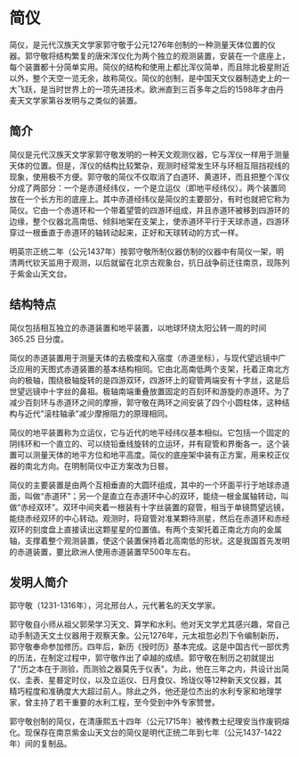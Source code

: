 # 简仪

简仪，是元代汉族天文学家郭守敬于公元1276年创制的一种测量天体位置的仪器。郭守敬将结构繁复的唐宋浑仪化为两个独立的观测装置，安装在一个底座上，每个装置都十分简单实用。简仪的结构和使用上都比浑仪简单，而且除北极星附近以外，整个天空一览无余，故称简仪。简仪的创制，是中国天文仪器制造史上的一大飞跃，是当时世界上的一项先进技术。欧洲直到三百多年之后的1598年才由丹麦天文学家第谷发明与之类似的装置。

## 简介

简仪是元代汉族天文学家郭守敬发明的一种天文观测仪器，它与浑仪一样用于测量天体的位置。但是，浑仪的结构比较繁杂，观测时经常发生环与环相互阻挡视线的现象，使用极不方便。郭守敬的简仪不仅取消了白道环、黄道环，而且把整个浑仪分成了两部分：一个是赤道经纬仪，一个是立运仪（即地平经纬仪）。两个装置同放在一个长方形的底座上。其中赤道经纬仪是简仪的主要部分，有时也就把它称为简仪。它由一个赤道环和一个带着望管的四游环组成，并且赤道环被移到四游环的边缘，整个仪器北高南低、倾斜地架在支架上，使赤道环平行于天球赤道，四游环穿过一根垂直于赤道环的轴转动起来，正好和天球转动的方式一样。

明英宗正统二年（公元1437年）按郭守敬所制仪器仿制的仪器中有简仪一架，明清两代钦天监用于观测，以后就留在北京古观象台，抗日战争前迁往南京，现陈列于紫金山天文台。

## 结构特点

简仪包括相互独立的赤道装置和地平装置，以地球环绕太阳公转一周的时间 365.25 日分度。

简仪的赤道装置用于测量天体的去极度和入宿度（赤道坐标），与现代望远镜中广泛应用的天图式赤道装置的基本结构相同。它由北高南低两个支架，托着正南北方向的极轴，围绕极轴旋转的是四游双环，四游环上的窥管两端安有十字丝，这是后世望远镜中十字丝的鼻祖。极轴南端重叠放置固定的百刻环和游旋的赤道环。为了减少百刻环与赤道环之间的摩擦，郭守敬在两环之间安装了四个小圆柱体，这种结构与近代"滚柱轴承"减少摩擦阻力的原理相同。

简仪的地平装置称为立运仪，它与近代的地平经纬仪基本相似。它包括一个固定的阴纬环和一个直立的、可以绕铅垂线旋转的立运环，并有窥管和界衡各一。这个装置可以测量天体的地平方位和地平高度。简仪的底座架中装有正方案，用来校正仪器的南北方向。在明制简仪中正方案改为日晷。

简仪的主要装置是由两个互相垂直的大圆环组成，其中的一个环面平行于地球赤道面，叫做“赤道环”；另一个是直立在赤道环中心的双环，能绕一根金属轴转动，叫做“赤经双环”。双环中间夹着一根装有十字丝装置的窥管，相当于单镜筒望远镜，能绕赤经双环的中心转动。观测时，将窥管对准某颗待测星，然后在赤道环和赤经双环的刻度盘上直接读出这颗星星的位置值。有两个支架托着正南北方向的金属轴，支撑着整个观测装置，使这个装置保持着北高南低的形状。这是我国首先发明的赤道装置，要比欧洲人使用赤道装置早500年左右。

## 发明人简介

郭守敬（1231-1316年），河北邢台人，元代著名的天文学家。

郭守敬自小师从祖父郭荣学习天文、算学和水利。他对天文学尤其感兴趣，常自己动手制造天文土仪器用于观察天象。公元1276年，元太祖忽必烈下令编制新历，郭守敬奉命参加修历。四年后，新历《授时历》基本完成。这是中国古代一部优秀的历法，在制定过程中，郭守敬作出了卓越的成绩。郭守敬在制历之初就提出了"历之本在于测验，而测验之器莫先于仪表"。为此，他在三年之内，共设计出简仪、圭表、星晷定时仪，以及立运仪、日月食仪、玲珑仪等12种新天文仪器，其精巧程度和准确度大大超过前人。除此之外，他还是位杰出的水利专家和地理学家，曾主持了若干重要的水利工程，至今受到中外专家赞誉。

郭守敬创制的简仪，在清康熙五十四年（公元1715年）被传教士纪理安当作废铜熔化。现保存在南京紫金山天文台的简仪是明代正统二年到七年（公元1437-1422年）间的复制品。